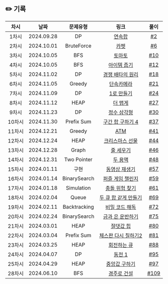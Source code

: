 ## ✏️ 기록   

| 차시 |    날짜    | 문제유형 | 링크 | 풀이 |
|:----:|:---------:|:----:|:-----:|:----:|
| 1차시 | 2024.09.28 |      DP      | [연속합](https://www.acmicpc.net/problem/1912)| [#2](https://github.com/AlgoLeadMe/AlgoLeadMe-12/pull/2)|
| 2차시 | 2024.10.01 |  BruteForce  | [카펫](https://school.programmers.co.kr/learn/courses/30/lessons/42842)| [#6](https://github.com/AlgoLeadMe/AlgoLeadMe-12/pull/6)|
| 3차시 | 2024.10.05 |  BFS  | [토마토](https://www.acmicpc.net/problem/7576)| [#10](https://github.com/AlgoLeadMe/AlgoLeadMe-12/pull/10)|
| 4차시 | 2024.10.05 |  BFS  | [아이템 줍기](https://school.programmers.co.kr/learn/courses/30/lessons/87694)|[#12](https://github.com/AlgoLeadMe/AlgoLeadMe-12/pull/12)|
| 5차시 | 2024.11.02 |  DP  | [경쟁 배타의 원리](https://level.goorm.io/exam/162070/%EA%B2%BD%EC%9F%81-%EB%B0%B0%ED%83%80%EC%9D%98-%EC%9B%90%EB%A6%AC/quiz/1)|[#18](https://github.com/AlgoLeadMe/AlgoLeadMe-12/pull/18)|
| 6차시 | 2024.11.05 |  Greedy  | [단속카메라](https://school.programmers.co.kr/learn/courses/30/lessons/42884)| [#21](https://github.com/AlgoLeadMe/AlgoLeadMe-12/pull/21)|
| 7차시 | 2024.11.09 |  DP  | [1로 만들기](https://www.acmicpc.net/problem/1463)|[#24](https://github.com/AlgoLeadMe/AlgoLeadMe-12/pull/24)|
| 8차시 | 2024.11.12 |  HEAP  | [더 맵게](https://school.programmers.co.kr/learn/courses/30/lessons/42626)|[#27](https://github.com/AlgoLeadMe/AlgoLeadMe-12/pull/27)|
| 9차시 | 2024.11.23 |  DP  | [정수 삼각형](https://school.programmers.co.kr/learn/courses/30/lessons/43105)|[#30](https://github.com/AlgoLeadMe/AlgoLeadMe-12/pull/30)|
| 10차시 | 2024.11.30 |  Prefix Sum  | [구간 합 구하기 4](https://www.acmicpc.net/problem/11659)|[#37](https://github.com/AlgoLeadMe/AlgoLeadMe-12/pull/37)|
| 11차시 | 2024.12.21 |  Greedy  | [ATM](https://www.acmicpc.net/problem/11399)|[#41](https://github.com/AlgoLeadMe/AlgoLeadMe-12/pull/41)|
| 12차시 | 2024.12.24 |  HEAP  | [크리스마스 선물](https://www.acmicpc.net/problem/14235)|[#44](https://github.com/AlgoLeadMe/AlgoLeadMe-12/pull/44)|
| 13차시 | 2024.12.28 |  Graph  | [줄 세우기](https://www.acmicpc.net/problem/2252)|[#46](https://github.com/AlgoLeadMe/AlgoLeadMe-12/pull/46)|
| 14차시 | 2024.12.31 |  Two Pointer  | [두 용액](https://www.acmicpc.net/problem/2470)|[#48](https://github.com/AlgoLeadMe/AlgoLeadMe-12/pull/48)|
| 15차시 | 2024.01.11 |  구현  | [동영상 재생기](https://school.programmers.co.kr/learn/courses/30/lessons/340213?language=cpp)|[#57](https://github.com/AlgoLeadMe/AlgoLeadMe-12/pull/57)|
| 16차시 | 2024.01.14 |  BinarySearch  | [퍼즐 게임 챌린지](https://school.programmers.co.kr/learn/courses/30/lessons/340212)|[#59](https://github.com/AlgoLeadMe/AlgoLeadMe-12/pull/59)|
| 17차시 | 2024.01.18 |  Simulation  | [충돌 위험 찾기](https://school.programmers.co.kr/learn/courses/30/lessons/340211)|[#61](https://github.com/AlgoLeadMe/AlgoLeadMe-12/pull/61)|
| 18차시 | 2024.02.04 |  Queue | [두 큐 합 같게 만들기](https://school.programmers.co.kr/learn/courses/30/lessons/118667)|[#69](https://github.com/AlgoLeadMe/AlgoLeadMe-12/pull/69)|
| 19차시 | 2024.02.11 |  Backtracking  | [비밀 코드 해독](https://school.programmers.co.kr/learn/courses/30/lessons/388352)|[#72](https://github.com/AlgoLeadMe/AlgoLeadMe-12/pull/72)|
| 20차시 | 2024.02.24 |  BinarySearch  | [금과 은 운반하기](https://school.programmers.co.kr/learn/courses/30/lessons/86053)|[#75](https://github.com/AlgoLeadMe/AlgoLeadMe-12/pull/75)|
| 21차시 | 2024.03.01 |  HEAP  | [절댓값 힙](https://www.acmicpc.net/problem/11286)|[#80](https://github.com/AlgoLeadMe/AlgoLeadMe-12/pull/80)|
| 22차시 | 2024.03.04 |  Prefix Sum  | [체스판 다시 칠하기2](https://www.acmicpc.net/problem/25682)|[#81](https://github.com/AlgoLeadMe/AlgoLeadMe-12/pull/81)|
| 23차시 | 2024.03.25 |  HEAP  | [회전하는 큐](https://www.acmicpc.net/problem/1021)|[#88](https://github.com/AlgoLeadMe/AlgoLeadMe-12/pull/88)|
| 24차시 | 2024.04.07 |  DP  | [동전 1](https://www.acmicpc.net/problem/2293)|[#95](https://github.com/AlgoLeadMe/AlgoLeadMe-12/pull/95)|
| 25차시 | 2024.04.29 |  HEAP  | [중앙값 구하기](https://www.acmicpc.net/problem/2696)|[#97](https://github.com/AlgoLeadMe/AlgoLeadMe-12/pull/97)|
| 28차시 | 2024.06.10 |  BFS  | [경주로 건설](https://school.programmers.co.kr/learn/courses/30/lessons/67259)|[#109](https://github.com/AlgoLeadMe/AlgoLeadMe-12/pull/109)|

